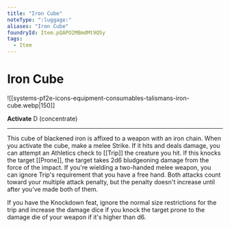 ```yaml
---
title: "Iron Cube"
noteType: ":luggage:"
aliases: "Iron Cube"
foundryId: Item.pQAPO2MBmdMt9Q5y
tags:
  - Item
---
```


# Iron Cube
![[systems-pf2e-icons-equipment-consumables-talismans-iron-cube.webp|150]]

**Activate** D (concentrate)

* * *

This cube of blackened iron is affixed to a weapon with an iron chain. When you activate the cube, make a melee Strike. If it hits and deals damage, you can attempt an Athletics check to [[Trip]] the creature you hit. If this knocks the target [[Prone]], the target takes 2d6 bludgeoning damage from the force of the impact. If you're wielding a two-handed melee weapon, you can ignore Trip's requirement that you have a free hand. Both attacks count toward your multiple attack penalty, but the penalty doesn't increase until after you've made both of them.

If you have the Knockdown feat, ignore the normal size restrictions for the trip and increase the damage dice if you knock the target prone to the damage die of your weapon if it's higher than d6.
